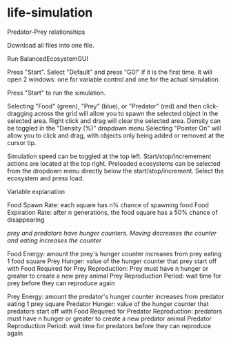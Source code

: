 # life-simulation
Predator-Prey relationships

Download all files into one file.

Run BalancedEcosystemGUI

Press "Start". Select "Default" and press "G0!" if it is the first time.
It will open 2 windows: one for variable control and one for the actual simulation.

Press "Start" to run the simulation.

Selecting "Food" (green), "Prey" (blue), or "Predator" (red) and then click-dragging across the grid will allow you to spawn the selected object in the selected area.
Right click and drag will clear the selected area.
Density can be toggled in the "Density (%)" dropdown menu
Selecting "Pointer On" will allow you to click and drag, with objects only being added or removed at the cursor tip.

Simulation speed can be toggled at the top left.
Start/stop/incremement actions are located at the top right.
Preloaded ecosystems can be selected from the dropdown menu directly below the start/stop/increment. Select the ecosystem and press load.

Variable explanation


Food Spawn Rate: each square has n% chance of spawning food
Food Expiration Rate: after n generations, the food square has a 50% chance of disappearing

*prey and predators have hunger counters. Moving decreases the counter and eating increases the counter*

Food Energy: amount the prey's hunger counter increases from prey eating 1 food square
Prey Hunger: value of the hunger counter that prey start off with
Food Required for Prey Reproduction: Prey must have n hunger or greater to create a new prey animal
Prey Reproduction Period: wait time for prey before they can reproduce again

Prey Energy: amount the predator's hunger counter increases from predator eating 1 prey square
Predator Hunger: value of the hunger counter that predators start off with
Food Required for Predator Reproduction: predators must have n hunger or greater to create a new predator animal
Predator Reproduction Period: wait time for predators before they can reproduce again
